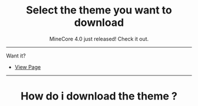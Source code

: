 <h1 align="center">Select the theme you want to download</h1>
<p align="center">MineCore 4.0 just released! Check it out.</p>

---
Want it?
- [View Page](https://github.com/agamsol/download/tree/master/MineCore4.0)

---
<h1 align="center">How do i download the theme ?</h1>

